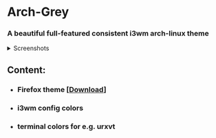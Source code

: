 # Arch-Grey

### A beautiful full-featured consistent i3wm arch-linux theme
<details><summary>Screenshots</summary>
<p>
  
![screenshot](https://raw.githubusercontent.com/v1nc/arch-grey/master/screenshots/terminal_firefox.png)
</p>

</details>


## Content:

- ### Firefox theme [[Download](https://addons.mozilla.org/de/firefox/addon/arch-grey/)]
- ### i3wm config colors
- ### terminal colors for e.g. urxvt
